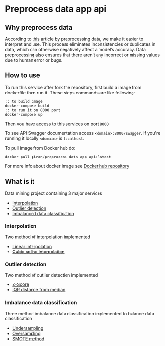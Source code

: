 # Preprocess data app api
## Why preprocess data
According to [this](https://learn.g2.com/data-preprocessing#:~:text=By%20preprocessing%20data%2C%20we%20make,to%20human%20error%20or%20bugs.) article by preprocessing data, we make it easier to interpret and use. This process eliminates inconsistencies or duplicates in data, which can otherwise negatively affect a model’s accuracy. Data preprocessing also ensures that there aren’t any incorrect or missing values due to human error or bugs.
## How to use
To run this service after fork the repository, first build a image from dockerfile then run it. These steps commands are like following:
```batch
:: to build image
docker-compose build
:: to run it on 8000 port
docker-compose up 
```
Then you have access to this services on port `8000`

To see API Swagger documentation access `<domain>:8000/swagger`. If you're running it locally `<domain>` is `localhost`.

To pull image from Docker hub do:
```
docker pull piron/preprocess-data-app-api:latest
```
For more info about docker image see [Docker hub repository](https://hub.docker.com/repository/docker/piron/preprocess-data-app-api/general)
## What is it
Data mining project containing 3 major services
- [Interpolation](https://en.wikipedia.org/wiki/Interpolation)
- [Outlier detection](https://en.wikipedia.org/wiki/Anomaly_detection)
- [Imbalanced data classification](https://machinelearningmastery.com/what-is-imbalanced-classification/)

### Interpolation
Two method of interpolation implemented
- [Linear interpolation](https://en.wikipedia.org/wiki/Linear_interpolation)
- [Cubic spline interpolation](https://en.wikipedia.org/wiki/Spline_interpolation)

### Outlier detection
Two method of outlier detection implemented
- [Z-Score](https://www.geeksforgeeks.org/z-score-for-outlier-detection-python/)
- [IQR distance from median](https://www.khanacademy.org/math/statistics-probability/summarizing-quantitative-data/box-whisker-plots/a/identifying-outliers-iqr-rule)

### Imbalance data classification
Three method imbalance data classification implemented to balance data classification
- [Undersampling](https://machinelearningmastery.com/random-oversampling-and-undersampling-for-imbalanced-classification/)
- [Oversampling](https://machinelearningmastery.com/random-oversampling-and-undersampling-for-imbalanced-classification/)
- [SMOTE method](https://machinelearningmastery.com/smote-oversampling-for-imbalanced-classification/)
